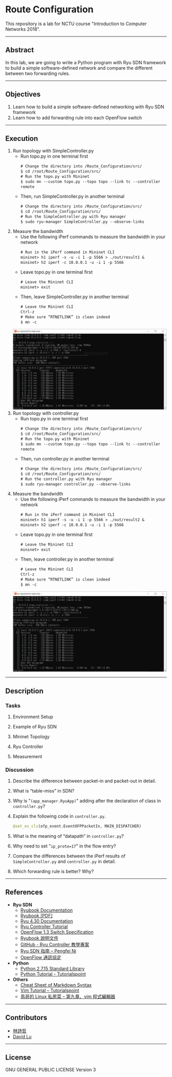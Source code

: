 # Route Configuration

This repository is a lab for NCTU course "Introduction to Computer Networks 2018".

---
## Abstract

In this lab, we are going to write a Python program with Ryu SDN framework to build a simple software-defined network and compare the different between two forwarding rules.

---
## Objectives

1. Learn how to build a simple software-defined networking with Ryu SDN framework
2. Learn how to add forwarding rule into each OpenFlow switch

---
## Execution

1. Run topology with SimpleController.py
   - Run topo.py in one terminal first
      ```
      # Change the directory into /Route_Configuration/src/
      $ cd /root/Route_Configuration/src/
      # Run the topo.py with Mininet
      $ sudo mn --custom topo.py --topo topo --link tc --controller remote
      ```
   - Then, run SimpleController.py in another terminal
      ```
      # Change the directory into /Route_Configuration/src/
      $ cd /root/Route_Configuration/src/
      # Run the SimpleController.py with Ryu manager
      $ sudo ryu-manager SimpleController.py --observe-links
      ```
2. Measure the bandwidth
   - Use the following iPerf commands to measure the bandwidth in your network
      ```
      # Run in the iPerf command in Mininet CLI
      mininet> h1 iperf -s -u -i 1 -p 5566 > ./out/result1 &
      mininet> h2 iperf -c 10.0.0.1 -u -i 1 -p 5566
      ```
   - Leave topo.py in one terminal first
      ```
      # Leave the Mininet CLI
      mininet> exit
      ```
   - Then, leave SimpleController.py in another terminal
      ```
      # Leave the Mininet CLI
      Ctrl-z
      # Make sure “RTNETLINK” is clean indeed
      $ mn -c
      ```
   ![](/src/Capture1.PNG)
3. Run topology with controller.py
   - Run topo.py in one terminal first
      ```
      # Change the directory into /Route_Configuration/src/
      $ cd /root/Route_Configuration/src/
      # Run the topo.py with Mininet
      $ sudo mn --custom topo.py --topo topo --link tc --controller remote
      ```
   - Then, run controller.py in another terminal
      ```
      # Change the directory into /Route_Configuration/src/
      $ cd /root/Route_Configuration/src/
      # Run the controller.py with Ryu manager
      $ sudo ryu-manager controller.py --observe-links
      ```
4. Measure the bandwidth
   - Use the following iPerf commands to measure the bandwidth in your network
      ```
      # Run in the iPerf command in Mininet CLI
      mininet> h1 iperf -s -u -i 1 -p 5566 > ./out/result2 &
      mininet> h2 iperf -c 10.0.0.1 -u -i 1 -p 5566
      ```
   - Leave topo.py in one terminal first
      ```
      # Leave the Mininet CLI
      mininet> exit
      ```
   - Then, leave controller.py in another terminal
      ```
      # Leave the Mininet CLI
      Ctrl-z
      # Make sure “RTNETLINK” is clean indeed
      $ mn -c
      ```
   ![](/src/Capture2.PNG)

---
## Description

### Tasks

1. Environment Setup

2. Example of Ryu SDN

3. Mininet Topology

4. Ryu Controller

5. Measurement

### Discussion

1. Describe the difference between packet-in and packet-out in detail.
   
2. What is “table-miss” in SDN?
   
3. Why is "`(app_manager.RyuApp)`" adding after the declaration of class in `controller.py`?
   
4. Explain the following code in `controller.py`.
    ```python
    @set_ev_cls(ofp_event.EventOFPPacketIn, MAIN_DISPATCHER)
    ```

5. What is the meaning of “datapath” in `controller.py`?
   
6. Why need to set "`ip_proto=17`" in the flow entry?
   
7. Compare the differences between the iPerf results of `SimpleController.py` and `controller.py` in detail.
   
8. Which forwarding rule is better? Why?

---
## References

* **Ryu SDN**
    * [Ryubook Documentation](https://osrg.github.io/ryu-book/en/html/)
    * [Ryubook [PDF]](https://osrg.github.io/ryu-book/en/Ryubook.pdf)
    * [Ryu 4.30 Documentation](https://github.com/mininet/mininet/wiki/Introduction-to-Mininet)
    * [Ryu Controller Tutorial](http://sdnhub.org/tutorials/ryu/)
    * [OpenFlow 1.3 Switch Specification](https://www.opennetworking.org/wp-content/uploads/2014/10/openflow-spec-v1.3.0.pdf)
    * [Ryubook 說明文件](https://osrg.github.io/ryu-book/zh_tw/html/)
    * [GitHub - Ryu Controller 教學專案](https://github.com/OSE-Lab/Learning-SDN/blob/master/Controller/Ryu/README.md)
    * [Ryu SDN 指南 – Pengfei Ni](https://feisky.gitbooks.io/sdn/sdn/ryu.html)
    * [OpenFlow 通訊協定](https://osrg.github.io/ryu-book/zh_tw/html/openflow_protocol.html)
* **Python**
    * [Python 2.7.15 Standard Library](https://docs.python.org/2/library/index.html)
    * [Python Tutorial - Tutorialspoint](https://www.tutorialspoint.com/python/)
* **Others**
    * [Cheat Sheet of Markdown Syntax](https://www.markdownguide.org/cheat-sheet)
    * [Vim Tutorial – Tutorialspoint](https://www.tutorialspoint.com/vim/index.htm)
    * [鳥哥的 Linux 私房菜 – 第九章、vim 程式編輯器](http://linux.vbird.org/linux_basic/0310vi.php)

---
## Contributors

* [林詩哲](https://github.com/lin130917)
* [David Lu](https://github.com/yungshenglu)

---
## License

GNU GENERAL PUBLIC LICENSE Version 3
